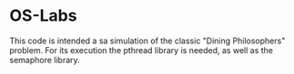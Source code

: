 # OS-Labs

This code is intended a sa simulation of the classic "Dining Philosophers" problem.
For its execution the pthread library is needed, as well as the semaphore library.
